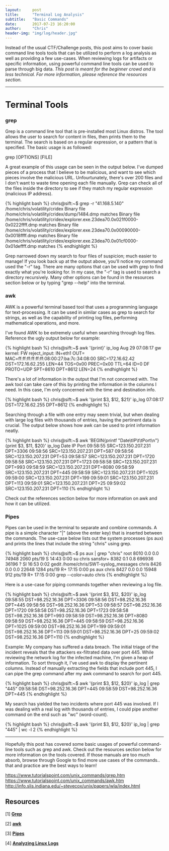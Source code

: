 ```yaml
---
layout:     post
title:      "Terminal Log Analysis"
subtitle:   "Basic Commands"
date:       2017-07-23 16:20:00
author:     "Chris"
header-img: "img/log/header.jpg"
---
```


<p>Instead of the usual CTF/Challenge posts, this post aims to cover basic command line tools tools that can be utilized to perform a log analysis as well as providing a few use-cases. When reviewing logs for artifacts or specific information, using powerful command line tools can be used to parse through big data. <i>This post is meant for the beginner crowd and is less technical. For more information, please reference the resources section.</i></p>
<hr>

<h1>Terminal Tools</h1>

<h3>grep</h3>
<p>Grep is a command line tool that is pre-installed most Linux distros. The tool allows the user to search for content in files, then prints them to the terminal. The search is based on a regular expression, or a pattern that is specified. The basic usage is as followed:</p>

<p>grep [OPTIONS] [FILE]</p>

<p>A great example of this usage can be seen in the output below. I've dumped pieces of a process that I believe to be malicious, and want to see which pieces involve the malicious URL. Unfourtunately, there's over 200 files and I don't want to waste time opening each file manually. Grep can check all of the files inside the directory to see if they match my regular expression (malicious IP address).</p>

{% highlight bash %}
chris@sift:~$ grep -r "41.168.5.140" /home/chris/volatility/cridex
Binary file /home/chris/volatility/cridex/dump/1484.dmp matches
Binary file /home/chris/volatility/cridex/explorer.exe.23dea70.0x021f0000-0x0222ffff.dmp matches
Binary file /home/chris/volatility/cridex/explorer.exe.23dea70.0x00090000-0x0018ffff.dmp matches
Binary file /home/chris/volatility/cridex/explorer.exe.23dea70.0x01cf0000-0x01deffff.dmp matches
{% endhighlight %}

<p>Grep narrowed down my search to four files of suspicion; much easier to manage! If you look back up at the output above, you'll notice my command used the "-r" tag. There are many options that can be used with grep to find exactly what you're looking for. In my case, the "-r" tag is used to search a directory recursively. Many other options can be found in the resources section below or by typing "grep --help" into the terminal.</p>

<h3>awk</h3>
<p>AWK is a powerful terminal based tool that uses a programming language for text-processing. It can be used in similar cases as grep to search for strings, as well as the capability of printing log files, performing mathematical operations, and more. </p>

<p>I've found AWK to be extremely useful when searching through log files. Reference the ugly output below for example:</p>

{% highlight bash %}
chris@sift:~$ awk '{print}' ip_log 
Aug 29 07:08:17 gw kernel: FW reject_input: IN=eth1 OUT= MAC=ff:ff:ff:ff:ff:ff:08:00:27:ba:7c:34:08:00 SRC=172.16.62.42 DST=172.16.62.255 LEN=44 TOS=0x00 PREC=0x00 TTL=64 ID=0 DF PROTO=UDP SPT=8610 DPT=8612 LEN=24
{% endhighlight %}

<p>There's a lot of information in the output that I'm not concerned with. The awk tool can take care of this by printing the information in the columns I need. In this case, I'm only concerned with the time and destination info.</p>

{% highlight bash %}
chris@sift:~$ awk '{print $3, $12, $21}' ip_log
07:08:17 DST=172.16.62.255 DPT=8612
{% endhighlight %}

<p>Searching through a file with one entry may seem trivial, but when dealing with large log files with thousands of entries, having the pertinent data is crucial. The output below shows how awk can be used to print information neatly.  </p>

{% highlight bash %}
chris@sift:~$ awk 'BEGIN{printf "Date\tIP\t\tPort\n"} {print $3, $11, $20}' ip_log
Date	 IP		             Port
09:58:55 SRC=123.150.207.231 DPT=3306
09:58:56 SRC=123.150.207.231 DPT=587
09:58:56 SRC=123.150.207.231 DPT=53
09:58:57 SRC=123.150.207.231 DPT=1720
09:58:58 SRC=123.150.207.231 DPT=1723
09:58:58 SRC=123.150.207.231 DPT=993
09:58:59 SRC=123.150.207.231 DPT=8080
09:58:59 SRC=123.150.207.231 DPT=445
09:58:59 SRC=123.150.207.231 DPT=1025
09:59:00 SRC=123.150.207.231 DPT=199
09:59:01 SRC=123.150.207.231 DPT=113
09:59:01 SRC=123.150.207.231 DPT=25
09:59:02 SRC=123.150.207.231 DPT=110
{% endhighlight %}

<p>Check out the references section below for more information on awk and how it can be utilized.</p>

<h3>Pipes</h3>
<p>Pipes can be used in the terminal to separate and combine commands. A pipe is a simple character "|" (above the enter key) that is inserted between the commands. The use-case below lists out the system processes (ps aux) and prints the lines that include the string "chris" using grep.</p>

{% highlight bash %}
chris@sift:~$ ps aux | grep "chris"
root      8010  0.0  0.0  74948  2060 pts/19   S    14:43   0:00 su chris
sansfor+  8382  0.1  0.8 696936 36196 ?        Sl   16:53   0:02 gedit /home/chris/SWT-syslog_messages
chris     8426  0.0  0.0  22648  1284 pts/19   R+   17:15   0:00 ps aux
chris     8427  0.0  0.0  15948   912 pts/19   R+   17:15   0:00 grep --color=auto chris
{% endhighlight %}

<p>Here is a use-case for piping commands together when reviewing a log file.</p>

{% highlight bash %}
chris@sift:~$ awk '{print $3, $12, $20}' ip_log
09:58:55 DST=98.252.16.36 DPT=3306
09:58:56 DST=98.252.16.36 DPT=445
09:58:56 DST=98.252.16.36 DPT=53
09:58:57 DST=98.252.16.36 DPT=1720
09:58:58 DST=98.252.16.36 DPT=1723
09:58:58 DST=98.252.16.36 DPT=993
09:58:59 DST=98.252.16.36 DPT=8080
09:58:59 DST=98.252.16.36 DPT=445
09:58:59 DST=98.252.16.36 DPT=1025
09:59:00 DST=98.252.16.36 DPT=199
09:59:01 DST=98.252.16.36 DPT=113
09:59:01 DST=98.252.16.36 DPT=25
09:59:02 DST=98.252.16.36 DPT=110
{% endhighlight %}

<p>Example: My company has suffered a data breach. The initial triage of the incident reveals that the attackers ex-filtrated data over port 445. While reviewing the network log for the infected machine, I'm given a heap of information. To sort through it, I've used awk to display the pertinent columns. Instead of manually extracting the fields that include port 445, I can pipe the grep command after my awk command to search for port 445.</p>

{% highlight bash %}
chris@sift:~$ awk '{print $3, $12, $20}' ip_log | grep "445"
09:58:56 DST=98.252.16.36 DPT=445
09:58:59 DST=98.252.16.36 DPT=445
{% endhighlight %}

<p>My search has yielded the two incidents where port 445 was involved. If I was dealing with a real log with thousands of entries, I could pipe another command on the end such as "wc" (word-count).

{% highlight bash %}
chris@sift:~$ awk '{print $3, $12, $20}' ip_log | grep "445" | wc -l
2
{% endhighlight %}
<hr>

<p>Hopefully this post has covered some basic usages of powerful command-line tools such as grep and awk. Check out the resources section below for more information on the tools covered. If those manuals are too much absorb, browse through Google to find more use cases of the commands.. that and practice are the best ways to learn!</p>

https://www.tutorialspoint.com/unix_commands/grep.htm
https://www.tutorialspoint.com/unix_commands/awk.htm
http://info.slis.indiana.edu/~stevecox/unix/papers/wla/index.html


<h2>Resources</h2>
<p>[1] <a href="https://www.tutorialspoint.com/unix_commands/grep.htm"><b>Grep</b></a></p>
<p>[2] <a href="https://www.tutorialspoint.com/unix_commands/awk.htm"><b>awk</b></a></p>
<p>[3] <a href="http://www.linfo.org/pipes.html"><b>Pipes</b></a></p>
<p>[4] <a href="https://www.loggly.com/ultimate-guide/analyzing-linux-logs/"><b>Analyzing Linux Logs</b></a></p>





